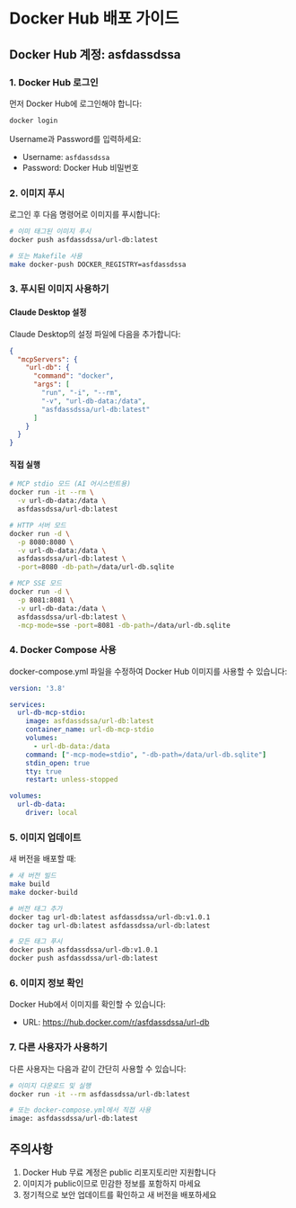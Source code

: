 # Docker Hub 배포 가이드

## Docker Hub 계정: asfdassdssa

### 1. Docker Hub 로그인

먼저 Docker Hub에 로그인해야 합니다:

```bash
docker login
```

Username과 Password를 입력하세요:
- Username: `asfdassdssa`
- Password: Docker Hub 비밀번호

### 2. 이미지 푸시

로그인 후 다음 명령어로 이미지를 푸시합니다:

```bash
# 이미 태그된 이미지 푸시
docker push asfdassdssa/url-db:latest

# 또는 Makefile 사용
make docker-push DOCKER_REGISTRY=asfdassdssa
```

### 3. 푸시된 이미지 사용하기

#### Claude Desktop 설정

Claude Desktop의 설정 파일에 다음을 추가합니다:

```json
{
  "mcpServers": {
    "url-db": {
      "command": "docker",
      "args": [
        "run", "-i", "--rm",
        "-v", "url-db-data:/data",
        "asfdassdssa/url-db:latest"
      ]
    }
  }
}
```

#### 직접 실행

```bash
# MCP stdio 모드 (AI 어시스턴트용)
docker run -it --rm \
  -v url-db-data:/data \
  asfdassdssa/url-db:latest

# HTTP 서버 모드
docker run -d \
  -p 8080:8080 \
  -v url-db-data:/data \
  asfdassdssa/url-db:latest \
  -port=8080 -db-path=/data/url-db.sqlite

# MCP SSE 모드
docker run -d \
  -p 8081:8081 \
  -v url-db-data:/data \
  asfdassdssa/url-db:latest \
  -mcp-mode=sse -port=8081 -db-path=/data/url-db.sqlite
```

### 4. Docker Compose 사용

docker-compose.yml 파일을 수정하여 Docker Hub 이미지를 사용할 수 있습니다:

```yaml
version: '3.8'

services:
  url-db-mcp-stdio:
    image: asfdassdssa/url-db:latest
    container_name: url-db-mcp-stdio
    volumes:
      - url-db-data:/data
    command: ["-mcp-mode=stdio", "-db-path=/data/url-db.sqlite"]
    stdin_open: true
    tty: true
    restart: unless-stopped

volumes:
  url-db-data:
    driver: local
```

### 5. 이미지 업데이트

새 버전을 배포할 때:

```bash
# 새 버전 빌드
make build
make docker-build

# 버전 태그 추가
docker tag url-db:latest asfdassdssa/url-db:v1.0.1
docker tag url-db:latest asfdassdssa/url-db:latest

# 모든 태그 푸시
docker push asfdassdssa/url-db:v1.0.1
docker push asfdassdssa/url-db:latest
```

### 6. 이미지 정보 확인

Docker Hub에서 이미지를 확인할 수 있습니다:
- URL: https://hub.docker.com/r/asfdassdssa/url-db

### 7. 다른 사용자가 사용하기

다른 사용자는 다음과 같이 간단히 사용할 수 있습니다:

```bash
# 이미지 다운로드 및 실행
docker run -it --rm asfdassdssa/url-db:latest

# 또는 docker-compose.yml에서 직접 사용
image: asfdassdssa/url-db:latest
```

## 주의사항

1. Docker Hub 무료 계정은 public 리포지토리만 지원합니다
2. 이미지가 public이므로 민감한 정보를 포함하지 마세요
3. 정기적으로 보안 업데이트를 확인하고 새 버전을 배포하세요